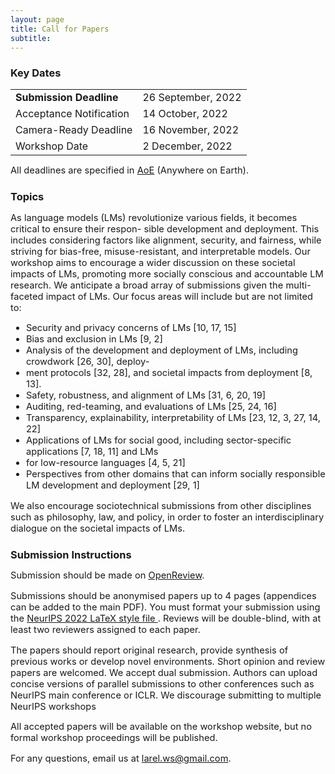 ```yaml
---
layout: page
title: Call for Papers
subtitle: 
---
```


<h3 style='margin-bottom: 10pt;'>Key Dates</h3>

<div class='description' style='font-size: 11pt;align: center'>

<table style='margin-bottom:10pt;'>
	<tr>
		<td> <b>Submission Deadline</b></td> 
		<td> 26 September, 2022 </td>
	</tr>
	<tr>
		<td> Acceptance Notification </td>
		<td> 14 October, 2022 </td>
	</tr>
	<tr>
		<td> Camera-Ready Deadline</td>
		<td> 16 November, 2022</td>
	</tr>
	<tr>
		<td> Workshop Date</td>
		<td> 2 December, 2022</td>
	</tr>
</table>

<p>All deadlines are specified in <a href="https://www.timeanddate.com/time/zones/aoe" target="_blank">AoE</a> (Anywhere on Earth).
</p>

</div>
<h3 style='margin-bottom: 10pt;'>Topics</h3>

<div class='description' style='font-size: 11pt;'>

As language models (LMs) revolutionize various fields, it becomes critical to ensure their respon-
sible development and deployment. This includes considering factors like alignment, security, and
fairness, while striving for bias-free, misuse-resistant, and interpretable models. Our workshop aims
to encourage a wider discussion on these societal impacts of LMs, promoting more socially conscious
and accountable LM research. We anticipate a broad array of submissions given the multi-faceted
impact of LMs. Our focus areas will include but are not limited to:

<ul>
<li>Security and privacy concerns of LMs [10, 17, 15]
<li>Bias and exclusion in LMs [9, 2]
<li>Analysis of the development and deployment of LMs, including crowdwork [26, 30], deploy-
<li>ment protocols [32, 28], and societal impacts from deployment [8, 13].
<li>Safety, robustness, and alignment of LMs [31, 6, 20, 19]
<li>Auditing, red-teaming, and evaluations of LMs [25, 24, 16]
<li>Transparency, explainability, interpretability of LMs [23, 12, 3, 27, 14, 22]
<li>Applications of LMs for social good, including sector-specific applications [7, 18, 11] and LMs
<li>for low-resource languages [4, 5, 21]
<li>Perspectives from other domains that can inform socially responsible LM development and
deployment [29, 1]
</ul>
We also encourage sociotechnical submissions from other disciplines such as philosophy, law, and
policy, in order to foster an interdisciplinary dialogue on the societal impacts of LMs.

</div>


<h3 style='margin-bottom: 10pt;'>Submission Instructions</h3>

<div class='description' style='font-size: 11pt;'>
<p>Submission should be made on <a href="https://openreview.net/group?id=NeurIPS.cc/2022/Workshop/LaReL" target="_blank">OpenReview</a>.</p>

<p> Submissions should be anonymised papers up to 4 pages (appendices can be added to the main PDF). You must format your submission using the <a href="https://neurips.cc/Conferences/2022/PaperInformation/StyleFiles" target="_blank"> NeurIPS 2022 LaTeX style file </a>. Reviews will be double-blind, with at least two reviewers assigned to each paper.</p> 

<p>The papers should report original research, provide synthesis of previous works or develop novel environments. Short opinion and review papers are welcomed. We accept dual submission. Authors can upload concise versions of parallel submissions to other conferences such as NeurIPS main conference or ICLR. We discourage submitting to multiple NeurIPS workshops</p>

<p>All accepted papers will be available on the workshop website, but no formal workshop proceedings will be published.</p>

<p>For any questions, email us at <a href='mailto:larel.ws@gmail.com'>larel.ws@gmail.com</a>.</p>
</div>

